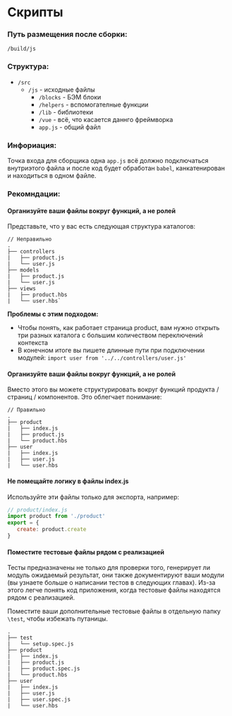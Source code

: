 # Скрипты

### Путь размещения после сборки:

    /build/js

### Cтруктура:

* `/src`
  * `/js` - исходные файлы
    * `/blocks` - БЭМ блоки
    * `/helpers` - вспомогателные функции
    * `/lib` - библиотеки
    * `/vue` - всё, что касается даннго фреймворка
    * `app.js` - общий файл

### Инфориация:
Точка входа для сборщика одна `app.js` всё должно подключаться внутриэтого файла и после код будет обработан `babel`, канкатенирован и находиться в одном файле.

### Рекомндации:

#### Организуйте ваши файлы вокруг функций, а не ролей
Представьте, что у вас есть следующая структура каталогов:

	// Неправильно
	.
	├── controllers
	|   ├── product.js
	|   └── user.js
	├── models
	|   ├── product.js
	|   └── user.js
	├── views
	|   ├── product.hbs
	|   └── user.hbs`

**Проблемы с этим подходом:**

- Чтобы понять, как работает страница product, вам нужно открыть три разных каталога с большим количеством переключений контекста
- В конечном итоге вы пишете длинные пути при подключении модулей: `import user from '../../controllers/user.js'`

#### Организуйте ваши файлы вокруг функций, а не ролей

Вместо этого вы можете структурировать вокруг функций продукта / страниц / компонентов. Это облегчает понимание:

	// Правильно
	.
	├── product
	|   ├── index.js
	|   ├── product.js
	|   └── product.hbs
	├── user
	|   ├── index.js
	|   ├── user.js
	|   └── user.hbs

#### Не помещайте логику в файлы index.js

Используйте эти файлы только для экспорта, например:

```js
// product/index.js
import product from './product'
export = {
   create: product.create
}
```

#### Поместите тестовые файлы рядом с реализацией

Тесты предназначены не только для проверки того, генерирует ли модуль ожидаемый результат, они также документируют ваши модули (вы узнаете больше о написании тестов в следующих главах). Из-за этого легче понять код приложения, когда тестовые файлы находятся рядом с реализацией.

Поместите ваши дополнительные тестовые файлы в отдельную папку `\test`, чтобы избежать путаницы.

	.
	├── test
	|   └── setup.spec.js
	├── product
	|   ├── index.js
	|   ├── product.js
	|   ├── product.spec.js
	|   └── product.hbs
	├── user
	|   ├── index.js
	|   ├── user.js
	|   ├── user.spec.js
	|   └── user.hbs